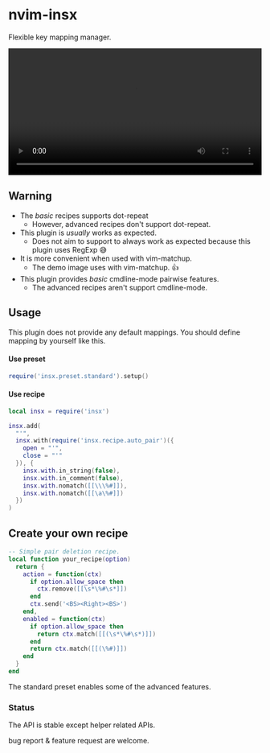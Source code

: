 # nvim-insx

Flexible key mapping manager.

<video src="https://user-images.githubusercontent.com/629908/212733495-f8e5486c-215c-4c01-b53c-b720b9779c3f.mov" width="100%"></video>

## Warning

- The *basic* recipes supports dot-repeat
  - However, advanced recipes don't support dot-repeat.
- This plugin is *usually* works as expected.
  - Does not aim to support to always work as expected because this plugin uses RegExp 😅
- It is more convenient when used with vim-matchup.
  - The demo image uses with vim-matchup. 👍
- This plugin provides *basic* cmdline-mode pairwise features.
  - The advanced recipes aren't support cmdline-mode.

## Usage

This plugin does not provide any default mappings.
You should define mapping by yourself like this.

#### Use preset

```lua
require('insx.preset.standard').setup()
```

#### Use recipe

```lua
local insx = require('insx')

insx.add(
  "'",
  insx.with(require('insx.recipe.auto_pair')({
    open = "'",
    close = "'"
  }), {
    insx.with.in_string(false),
    insx.with.in_comment(false),
    insx.with.nomatch([[\\\%#]]),
    insx.with.nomatch([[\a\%#]])
  })
)
```

## Create your own recipe

```lua
-- Simple pair deletion recipe.
local function your_recipe(option)
  return {
    action = function(ctx)
      if option.allow_space then
        ctx.remove([[\s*\%#\s*]])
      end
      ctx.send('<BS><Right><BS>')
    end,
    enabled = function(ctx)
      if option.allow_space then
        return ctx.match([[(\s*\%#\s*)]])
      end
      return ctx.match([[(\%#)]])
    end
  }
end
```

The standard preset enables some of the advanced features.

### Status

The API is stable except helper related APIs.

bug report & feature request are welcome.

